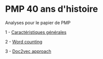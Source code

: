 # PMP 40 ans d'histoire


Analyses pour le papier de PMP


1 - [Caractéristiques générales](https://benaventc.github.io/PMP/script2023_01.html)

2 - [Word counting](https://benaventc.github.io/PMP/script2023_01.html)

3 - [Doc2vec approach](https://benaventc.github.io/PMP/script2023_02_w2c.html)